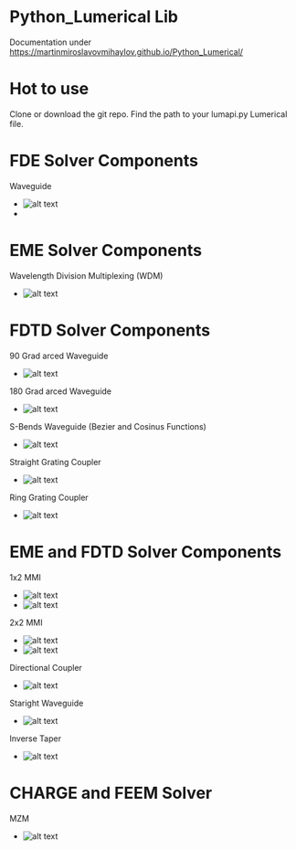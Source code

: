 # Python_Lumerical Lib
Documentation under  https://martinmiroslavovmihaylov.github.io/Python_Lumerical/

# Hot to use
Clone or download the git repo.
Find the path to your lumapi.py Lumerical file.



# FDE Solver Components
Waveguide
- ![alt text](https://github.com/MartinMiroslavovMihaylov/Python_Lumerical/blob/main/docs/Doc_Images/FDE_WG.png?raw=true)
- 
# EME Solver Components
Wavelength Division Multiplexing (WDM) 
- ![alt text](https://github.com/MartinMiroslavovMihaylov/Python_Lumerical/blob/main/docs/Doc_Images/EME_WDM.png?raw=true)

# FDTD Solver Components
90 Grad arced Waveguide
- ![alt text](https://github.com/MartinMiroslavovMihaylov/Python_Lumerical/blob/main/docs/Doc_Images/FDTD_Arc_90.png?raw=true)

180 Grad arced Waveguide
- ![alt text](https://github.com/MartinMiroslavovMihaylov/Python_Lumerical/blob/main/docs/Doc_Images/FDTD_Arc_180.png?raw=true)

S-Bends Waveguide (Bezier and Cosinus Functions)
- ![alt text](https://github.com/MartinMiroslavovMihaylov/Python_Lumerical/blob/main/docs/Doc_Images/FDTD_S_Bends.png?raw=true)

Straight Grating Coupler
- ![alt text](https://github.com/MartinMiroslavovMihaylov/Python_Lumerical/blob/main/docs/Doc_Images/FDTD_Str_GC.png?raw=true)

Ring Grating Coupler
- ![alt text](https://github.com/MartinMiroslavovMihaylov/Python_Lumerical/blob/main/docs/Doc_Images/FDTD_Ring_GC.png?raw=true)

# EME and FDTD Solver Components
1x2 MMI
- ![alt text](https://github.com/MartinMiroslavovMihaylov/Python_Lumerical/blob/main/docs/Doc_Images/EME_MMI2x1.png?raw=true)
- ![alt text](https://github.com/MartinMiroslavovMihaylov/Python_Lumerical/blob/main/docs/Doc_Images/EME_MMI2x1_Taper.png?raw=true)

2x2 MMI
- ![alt text](https://github.com/MartinMiroslavovMihaylov/Python_Lumerical/blob/main/docs/Doc_Images/EME_MMI2x2.png?raw=true)
- ![alt text](https://github.com/MartinMiroslavovMihaylov/Python_Lumerical/blob/main/docs/Doc_Images/EME_MMI2x2_Taper.png?raw=true)

Directional Coupler
- ![alt text](https://github.com/MartinMiroslavovMihaylov/Python_Lumerical/blob/main/docs/Doc_Images/EME_DC.png?raw=true)

Staright Waveguide
- ![alt text](https://github.com/MartinMiroslavovMihaylov/Python_Lumerical/blob/main/docs/Doc_Images/FDE_WG.png?raw=true)

Inverse Taper
- ![alt text](https://github.com/MartinMiroslavovMihaylov/Python_Lumerical/blob/main/docs/Doc_Images/EME_Invereaper.png?raw=true)
  
  
  
# CHARGE and FEEM Solver
MZM
- ![alt text](https://github.com/MartinMiroslavovMihaylov/Python_Lumerical/blob/main/docs/Doc_Images/MZM.png?raw=true)
  
